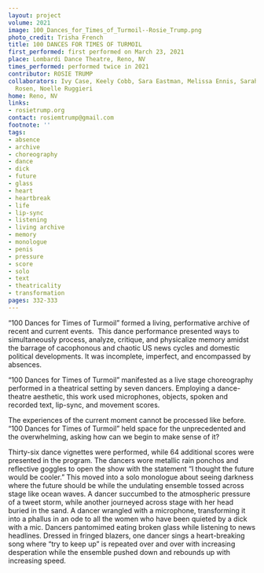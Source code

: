 ```yaml
---
layout: project
volume: 2021
image: 100_Dances_for_Times_of_Turmoil--Rosie_Trump.png
photo_credit: Trisha French
title: 100 DANCES FOR TIMES OF TURMOIL
first_performed: first performed on March 23, 2021
place: Lombardi Dance Theatre, Reno, NV
times_performed: performed twice in 2021
contributor: ROSIE TRUMP
collaborators: Ivy Case, Keely Cobb, Sara Eastman, Melissa Ennis, Sarah Pratt, Abby
  Rosen, Noelle Ruggieri
home: Reno, NV
links:
- rosietrump.org
contact: rosiemtrump@gmail.com
footnote: ''
tags:
- absence
- archive
- choreography
- dance
- dick
- future
- glass
- heart
- heartbreak
- life
- lip-sync
- listening
- living archive
- memory
- monologue
- penis
- pressure
- score
- solo
- text
- theatricality
- transformation
pages: 332-333
---
```


 “100 Dances for Times of Turmoil” formed a living, performative archive of recent and current events.  This dance performance presented ways to simultaneously process, analyze, critique, and physicalize memory amidst the barrage of cacophonous and chaotic US news cycles and domestic political developments. It was incomplete, imperfect, and encompassed by absences.

“100 Dances for Times of Turmoil” manifested as a live stage choreography performed in a theatrical setting by seven dancers. Employing a dance-theatre aesthetic, this work used microphones, objects, spoken and recorded text, lip-sync, and movement scores. 

The experiences of the current moment cannot be processed like before. “100 Dances for Times of Turmoil” held space for the unprecedented and the overwhelming, asking how can we begin to make sense of it?

Thirty-six dance vignettes were performed, while 64 additional scores were presented in the program. The dancers wore metallic rain ponchos and reflective goggles to open the show with the statement “I thought the future would be cooler.” This moved into a solo monologue about seeing darkness where the future should be while the undulating ensemble tossed across stage like ocean waves. A dancer succumbed to the atmospheric pressure of a tweet storm, while another journeyed across stage with her head buried in the sand. A dancer wrangled with a microphone, transforming it into a phallus in an ode to all the women who have been quieted by a dick with a mic. Dancers pantomimed eating broken glass while listening to news headlines. Dressed in fringed blazers, one dancer sings a heart-breaking song where “try to keep up” is repeated over and over with increasing desperation while the ensemble pushed down and rebounds up with increasing speed.